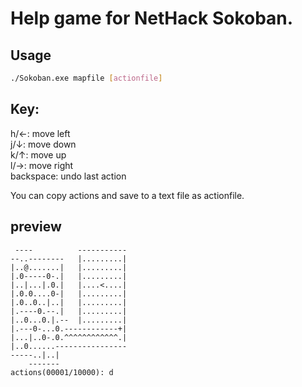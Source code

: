 # Help game for NetHack Sokoban.

## Usage

```bash
./Sokoban.exe mapfile [actionfile]
```

## Key:
h/←: move left  
j/↓: move down  
k/↑: move up  
l/→: move right  
backspace: undo last action  

You can copy actions and save to a text file as actionfile.

## preview
``` plantext
 ----          -----------
--..--------   |.........|
|..@.......|   |.........|
|.0-----0-.|   |.........|
|..|...|.0.|   |....<....|
|.0.0....0-|   |.........|
|.0..0..|..|   |.........|
|.----0.--.|   |.........|
|..0...0.|.--  |.........|
|.---0-...0.------------+|
|...|..0-.0.^^^^^^^^^^^^.|
|..0......----------------
-----..|..|
    -------
actions(00001/10000): d
```
